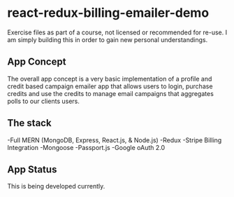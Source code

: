 # react-redux-billing-emailer-demo

Exercise files as part of a course, not licensed or recommended for re-use. I am simply building this in order to gain new personal understandings.

## App Concept

The overall app concept is a very basic implementation of a profile and credit based campaign emailer app that allows users to login, purchase credits and use the credits to manage email campaigns that aggregates polls to our clients users.

## The stack

-Full MERN (MongoDB, Express, React.js, & Node.js)
-Redux
-Stripe Billing Integration
-Mongoose
-Passport.js
-Google oAuth 2.0

## App Status

This is being developed currently.
